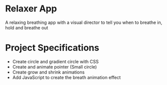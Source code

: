 # Relaxer App

A relaxing breathing app with a visual director to tell you when to breathe in, hold and breathe out

# Project Specifications

* Create circle and gradient circle with CSS
* Create and animate pointer (Small circle)
* Create grow and shrink animations
* Add JavaScript to create the breath animation effect
